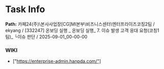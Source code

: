 # Task Info

**Path:** 카페24(주)\본사사업장\[CG]MI본부\비즈니스센터\엔터프라이즈코칭2팀 / ekyang / [332247] 온보딩 실행 _ 온보딩 실행_ 7. 이슈 발생 고객 응대 요청(코칭1팀)_ └이슈 판단 / 2025-09-01_00-00-00

### WIKI
- ["https://enterprise-admin.hanpda.com/"]


